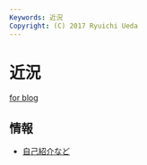 ```yaml
---
Keywords: 近況
Copyright: (C) 2017 Ryuichi Ueda
---
```


# 近況 

<a class="twitter-grid" data-partner="tweetdeck" href="https://twitter.com/ryuichiueda/timelines/990954344894771200?ref_src=twsrc%5Etfw">for blog</a> <script async src="https://platform.twitter.com/widgets.js" charset="utf-8"></script>

## 情報

* [自己紹介など](/?page=09972)

